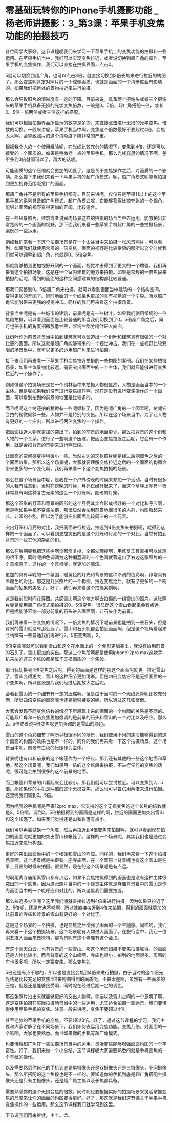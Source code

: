 # 零基础玩转你的iPhone手机摄影功能 _ 杨老师讲摄影：3_第3课：苹果手机变焦功能的拍摄技巧

各位同学大家好。这节课程呢我们来学习一下苹果手机上的变焦功能的拍摄和一些运用。在苹果手机当中，我们可以实现变焦拉近，或者说切换到超广角的操作。苹果手机的变焦操作，我们可以直接在拍摄界面，点击0。

5就可以切换到超广角，也可以点击3倍，就直接切换到3倍长焦来进行拉近的构图了。那么变焦呢肯定对照片的一个成像画质，也就是画面的一个清晰度会有影响的。如果我们把远处的景物拉近来进行拍摄。

那么会导致照片的清晰度有一定的下降。目前来说，具备两个摄像头或者三个摄像头的苹果手机具备无损的光学变焦倍数，一般是0。5倍，超广角搭配一倍，或者0。5倍一倍两倍或者三倍这样的搭配。

我们可以根据拍摄界面所显示的数字是多少，来直接点击进行无损的光学变焦。倍数的切换。一般来讲呢，苹果手机当中啊，变焦这个倍数最好不要超过4倍，变焦太大啊，会导致照片的这个清晰度下降非常的严重。

根据我个人的一个使用经验呢，在光线比较充分的情况下，变焦到4倍，还是可以接受的一个画质的。如果是稍微老一点的苹果手机，那么光线充足的情况下啊，差不多到3倍就啊可以了，再大的话呢。

可能画质的这个压缩就会更加的明显了。这是关于变焦操作之后，对画质的一个影响。那么接下来我们来看一下苹果手机的超广角模式。呃，超广角模式呢能够拍摄到更加视野范围呃宽广的画面。

那超广角并不是所有的苹果手机都有。目前来讲呢，仅仅只是苹果11以上的这个苹果手机的系列具备超广角模式，超广角模式呢，它能够获得比较夸张的一个视角，能够让画面的视野变得更加的开阔，比较适合。

在一些风景照片、建筑或者说室内场景这样的拍摄的场合当中去运用，能够拍出非常宽阔的一个画面的视野。那下面我们来看一些苹果手机超广角的一些拍摄场景，案例的一些运用。

例如我们来看一下这个拍摄场景是在一个山谷当中来拍摄一张风景照片，可以看到，如果我们就使用常规的一倍变焦，画面的视野是比较受限的那所以这个时候我们就可以调整到超广角，也就是0。5倍变焦。

那就能够拍到更加视野开阔的一个画面，视觉冲击得到了更大的一个增强。我们再来看这个拍摄场景，这是在一个室内建筑的地方来拍摄。如果是常规的一倍焦段来拍摄的话呢，得到的画面的这种空间感建筑的结构都比较普通。

那我们调整到0。5倍超广角来拍摄，就可以看到画面当中建筑的一个结构空间。变得更加的开阔了。同时地面的一个线条也更加的具有视觉的一个引导。所以超广角它能够带来更强的视觉冲击。同样的我们再来看这个拍摄场景。

背景当中呢是有一些城市的建筑，前景呢是有一些树叶。如果我们使用常规的一倍焦段拍摄，可以看到画面是比较普通的那当我们切换到了0。5倍超广角之后，同时也把手机的角度稍微放低一些，容纳一部分树叶进入画面。

让树叶作为前景背景当中拍到建筑就可以营造出一个树叶和建筑具有很强的一个对比感的画面。所以这就是超广角能够带来的一个视觉冲击。我们在一些视野比较受限的场景当中，就可以更多的运用超广角来进行拍摄。

接下来我们再来看一下苹果手机变焦拉近拍摄的一些构图的案例。我们在某些拍摄场景，如果主体景物比较远，需要突出画面中的一个主体，我们就只能够进行变焦拉近的一个操作了。

例如像这个拍摄场景是在一个树林当中来拍摄人物很显然，人物是画面当中的一个主体。但是呢如果我们没有进行变焦操作啊，现在是没有进行变焦操作的一个画面，可以看到拍到的前景的地面是比较多的。

而且呢呃这个树还拍的稍微有一些呃倾斜了，因为是呃广角的一个因素啊，树呢它会拍的稍微倾斜一些。人物并不是特别的突出。所以在这个场景当中，为了让人物有更好的一个突出，所以进行两倍变焦的一个操作。

把画面拉近人物就更加的突出了，拍到的前景的地面更少。那么把背景的这个树和人物的一个关系。进行了一些啊这个压缩。把画面变焦拉近之后呢，它会有一个作用，就是会把背景的景物来进行啊压缩。

让画面的空间感变得稍微小一些。当然右边的这张照片呢是经过后期调色之后的一个画面效果。那所以这个场景呢，大家就要理解变焦拉近之后的一个画面的构图会带来更多的一个变化啊，我们再来看一下这个变焦拍摄的场景。

那么在这个场景当中呢，是我在一个户外傍晚的时候来参加一个活动。当时有很多的人我有注意到，当时在傍晚的时候，月亮已经升起来了，而这个草坪上呢有一盏非常具有啊这种复古元素的这么一个灯笼啊，圆形的灯笼。

那这个圆形的灯笼和背景的圆形的这个月亮其实会形成很好的一个对比和呼应啊，但是呢如果手机不变焦拍摄，那很显然会拍到前景地面很多的人群，构图看起来非。非常的杂乱。所以为了能够突出画面比较简洁的一个元素。

突出灯笼和月亮的对比，我把画面进行拉近，拉近到4倍变焦来拍摄啊，就得到这样的一个画面了。可以看到更加突出的是这个灯笼和月亮的一个对比。当然有拍到背景的一些其他的杂乱的树。

那么在后期呢我把这些树啊全都修复掉，全都处理掉啊，用修复工具直接可以处理的很干净。同时呢把色调调为这种偏蓝调的一个色调就营造出了右边这张照片的一个意境感了。这样的一个意境呢，就更加的简洁。

更加的具有半晚的一个氛围，暖黄色的灯光和背景的这种冷调的色彩啊，非常具有冷暖色的对比。那这是几张照片的一个构图。拉近变焦之后，就有了更多的一个啊画面的抽象的美感了。好了，我们再来看这个拍摄案例啊。

这是我前段时间在穿西。共感雪山啊这个地方啊去拍摄的一组雪山的照片。这张照片呢是使用超广角模式来拍摄的0。5倍变焦。很显然这个雪山看起来会有点远，但是呢能够容纳一部分前景的石头进入画面啊，让石头作为前景。

我们再来看一倍变焦的情况下，一倍变焦的情况下呢前景也能拍到一些石头，但是背景的雪山就没有那么远了。雪山和石头呢都会拍近画面啊，但是这个视角看起来会稍微有一些普通我们再进行2。5倍变焦啊，2。

5倍变焦呢就可以看到雪山和这个在水面上的一个倒影更加突出，就没有拍到前景的石头了。雪山更加的突出。那这三个焦段啊都是使用iphone12pro max这款手机来拍的这三个焦段都是属于无损画质的一个焦段。

那当我切换到4倍变焦之后呢，得到的画面是这样的那这个画面呢就更。拉近雪山了，雪山变得更大，雪山的这种细节更加清晰。但是四倍变焦它不是无损画质的一个变焦啊，所以这张照片我们经过后期放大之后呢。

会看到雪山的一个细节有一定的压缩啊。但是由于当时的一个光线还算呃比较充分啊，所以四倍变焦的画面呢也还是能够接受的呃，所以通过这几张案例。

大家会发现不同变焦倍数的情况下所展现出来的画面的一个构图的关系是不同的。可能超广角和一倍变焦更加强调的是前景的石头和雪山的一个对比以及呼应。那么2。5倍或者说4倍变焦呢更加强调的是雪山的颜色。

雪山的这个色彩细节了啊所以根据不同的场景，我们使用不同的焦段能够得到的这个画面的构图的效果也是不一样的。同样的我们再来看一下这个拍摄场景。这个场景当中呢，前景有白色的帐篷作为主体。

背景呢也有山和前景的这个帐篷作为一个呼应。那么还有其他的一些这个地面和草地。那这个场景呢，我们如果用一倍的这个焦段来拍摄，不进行任何的变焦的话呢，很可能会拍到很多的这个前景的地面。

而且帐篷和背景的山看起来会比较小。那我们就可以尝试拉近。可以变焦到2。5倍。那如果你的手机是两倍的这个无损变焦，那么也可以尝试用两倍来进行拍摄。这里呢我们调到2。5倍。

因为呃我的手机呢是苹果12pro max，它支持的这个无损变焦的这个长焦的倍数就是2。5倍啊，调到2。5倍拍摄得到的画面是这样的啊，拉近的画面更加突出雪山和这个帐篷了。如果我们觉得还是山和帐篷有点小。

我们可以再尝试换一个角度，然后再拉近到4倍变焦来拍摄啊，就可以看到现在拍到的画面呢就更加的突出雪山和帐篷了。这样的一个场景呢，其实我们也是通过变焦拉近来进行构图。

更好的突出画面当中的一个帐篷和雪山的呼应。同样的，我们再来看一下这个拍摄场景啊，这个场景呢是拍摄有一座寺庙啊，在一个草原上背景呢也有这个雪山是在早上日出的时候来拍摄。很显然，现在的这个场景呢是有点远。

的啊距离寺庙距离雪山都有点远，如果不变焦拍摄得到的画面也是没有这种主体很突出的一个感觉。因为这张照片当中的一个视觉主体就是寺庙背景当中的雪山是作为画面当中的一个呃呼应和对比的。所以这里我们需要拉近。

那么拉近多少倍呢？这里我们呃就直接拉近到4倍来进行拍摄。因为如果只拉近了2。5倍呢，还是有点不够啊，所以就直接拉近到4倍来拍摄，得到的画面就更加的让前景的寺庙和背景的雪山有更好的一个对比了。

这是这个场景的一个拍摄，也是变焦之后增强了画面的一个主题感。同样的，我们再来看一下这个拍摄场景。这个场景呢有人物进入画面了。在旅行当中，我让一位朋友进入画面来做模特，那背景呢有这个寺庙有这个金顶。

有这个蓝天白云，也有背景的一些雪山。那这个场景如果不变焦拍摄呢得。的画面还是人物比较小，而且背景的这个山峰啊，寺庙也很小，拍到的地面很多，周围的车也很多呃，所以一定要变焦。那么变焦2。

5倍还是有点不够的，所以也是直接变焦到4倍来进行拍摄。由于当时的这个阳光光线是比较充足的变焦4倍来构图得到的画质呃，不算太差啊，虽然有一些画质的压缩，但是还是能够接受啊，同时呢在经过后期一定的调色。

那这张照片拍出来就能够更好的突出人物啊，寺庙以及雪山之间的一个意境了啊，这是变焦拍摄在实际拍摄场景当中的一些运用，尤其适合拍摄一些远景，我们要懂得使用苹果手机的变焦。注意一般来讲呢，变焦不要超过4倍。

甚至老款的苹果手机的变焦，不要超过3倍。好了，通过这节课程的学习，我们主要和大家讲解了在不同场景下，我们如何去运用变焦功能。变焦几倍，对画面的一个影响，大家也要熟悉。而且如果你的手机有超广角模式。

也要懂得超广角在一些拍摄场景当中的运用，灵活变焦能够增强画面构图的一个丰富性。好了，我们来做一个小总结。这节课程呢大家需要熟悉的就是手机变焦的一个基础的操作。

以及需要熟悉你自己的手机到底是单摄像头还是双摄像头还是三摄像头，不同摄像头，那么所搭配的这个焦段也是不一样的。要知道你的手机到底是超广角搭配主摄像头还是只有主摄像头，还是超广角主摄以及长焦都具备。

需要熟悉你的这个无损变焦的倍数。同时呢也要根据实际的拍摄场景来灵活掌握变焦的尺度来让你的画面的构图变得更好。好了，那这就是我们这节课关于苹果手机变焦操作的一些运用。那么这节课程我们就学习到这里。

下节课我们再来继续。主士。😊。